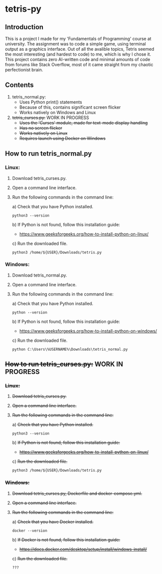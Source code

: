 # tetris-py


## Introduction
This is a project I made for my 'Fundamentals of Programming' course at university. The assignment was to code a simple game, using terminal output as a graphics interface.
Out of all the avalible topics, Tetris seemed the most interesting (and hardest to code) to me, which is why I chose it.
This project contains zero AI-written code and minimal amounts of code from forums like Stack Overflow, most of it came straight from my chaotic perfectionist brain.

## Contents
1. tetris_normal.py:
   * Uses Python print() statements
   * Because of this, contains significant screen flicker
   * Works natively on Windows and Linux
2. ~~tetris_curses.py:~~ WORK IN PROGRESS
   * ~~Uses the 'Curses' module, made for text-mode display handling~~
   * ~~Has no screen flicker~~
   * ~~Works natively on Linux~~
   * ~~Requires launch using Docker on Windows~~  

## How to run tetris_normal.py
### Linux:
1. Download tetris_curses.py.
2. Open a command line interface.
3. Run the following commands in the command line:
   
   a) Check that you have Python installed.

      ```
      python3 --version
      ```
   b) If Python is not found, follow this installation guide:
   
   * https://www.geeksforgeeks.org/how-to-install-python-on-linux/
   
   c) Run the downloaded file.

      ```
      python3 /home/${USER}/Downloads/tetris.py
      ```
### Windows:
1. Download tetris_normal.py.
2. Open a command line interface.
3. Run the following commands in the command line:
   
   a) Check that you have Python installed.

      ```
      python --version
      ```
   b) If Python is not found, follow this installation guide:
   
   * https://www.geeksforgeeks.org/how-to-install-python-on-windows/
   
   c) Run the downloaded file.

      ```
      python C:\Users\%USERNAME%\Downloads\tetris_normal.py
      ```


## ~~How to run tetris_curses.py:~~ WORK IN PROGRESS
### ~~Linux:~~
1. ~~Download tetris_curses.py.~~
2. ~~Open a command line interface.~~
3. ~~Run the following commands in the command line:~~
   
   a) ~~Check that you have Python installed.~~

      ```
      python3 --version
      ```
   b) ~~If Python is not found, follow this installation guide:~~
   
   * ~~https://www.geeksforgeeks.org/how-to-install-python-on-linux/~~
   
   c) ~~Run the downloaded file.~~

      ```
      python3 /home/${USER}/Downloads/tetris.py
      ```
### ~~Windows:~~
1. ~~Download tetris_curses.py, Dockerfile and docker-compose.yml.~~
2. ~~Open a command line interface.~~
3. ~~Run the following commands in the command line:~~
   
   a) ~~Check that you have Docker installed.~~

      ```
      docker --version
      ```
   b) ~~If Docker is not found, follow this installation guide:~~
   
   * ~~https://docs.docker.com/desktop/setup/install/windows-install/~~
   
   c) ~~Run the downloaded file.~~

      ```
      ???
      ```